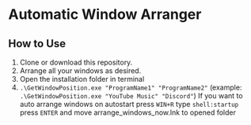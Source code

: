 # Automatic Window Arranger

## How to Use
1. Clone or download this repository.
2. Arrange all your windows as desired.
3. Open the installation folder in terminal
4. `.\GetWindowPosition.exe "ProgramName1" "ProgramName2"` (example: `.\GetWindowPosition.exe "YouTube Music" "Discord"`)
If you want to auto arrange windows on autostart press `WIN+R` type `shell:startup` press `ENTER` and move arrange_windows_now.lnk to opened folder
